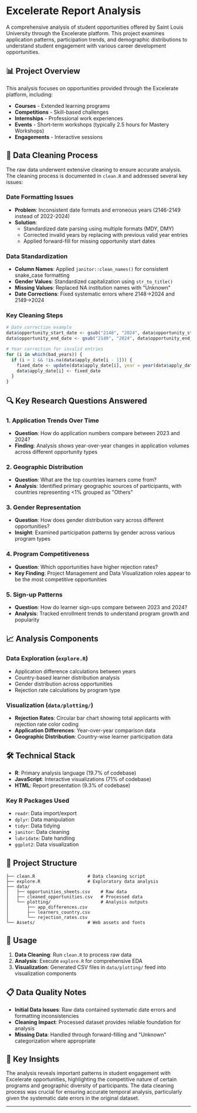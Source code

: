 # Excelerate Report Analysis

A comprehensive analysis of student opportunities offered by Saint Louis University through the Excelerate platform. This project examines application patterns, participation trends, and demographic distributions to understand student engagement with various career development opportunities.

## 📊 Project Overview

This analysis focuses on opportunities provided through the Excelerate platform, including:
- **Courses** - Extended learning programs
- **Competitions** - Skill-based challenges
- **Internships** - Professional work experiences  
- **Events** - Short-term workshops (typically 2.5 hours for Mastery Workshops)
- **Engagements** - Interactive sessions

## 🧹 Data Cleaning Process

The raw data underwent extensive cleaning to ensure accurate analysis. The cleaning process is documented in `clean.R` and addressed several key issues:

### Date Formatting Issues
- **Problem**: Inconsistent date formats and erroneous years (2146-2149 instead of 2022-2024)
- **Solution**: 
  - Standardized date parsing using multiple formats (MDY, DMY)
  - Corrected invalid years by replacing with previous valid year entries
  - Applied forward-fill for missing opportunity start dates

### Data Standardization
- **Column Names**: Applied `janitor::clean_names()` for consistent snake_case formatting
- **Gender Values**: Standardized capitalization using `str_to_title()`
- **Missing Values**: Replaced NA institution names with "Unknown"
- **Date Corrections**: Fixed systematic errors where 2148→2024 and 2149→2024

### Key Cleaning Steps
```r
# Date correction example
data$opportunity_start_date <- gsub("2148", "2024", data$opportunity_start_date)
data$opportunity_end_date <- gsub("2149", "2024", data$opportunity_end_date)

# Year correction for invalid entries
for (i in which(bad_years)) {
  if (i > 1 && !is.na(data$apply_date[i - 1])) {
    fixed_date <- update(data$apply_date[i], year = year(data$apply_date[i - 1]))
    data$apply_date[i] <- fixed_date
  }
}
```

## 🔍 Key Research Questions Answered

### 1. **Application Trends Over Time**
- **Question**: How do application numbers compare between 2023 and 2024?
- **Finding**: Analysis shows year-over-year changes in application volumes across different opportunity types

### 2. **Geographic Distribution**
- **Question**: What are the top countries learners come from?
- **Analysis**: Identified primary geographic sources of participants, with countries representing <1% grouped as "Others"

### 3. **Gender Representation**
- **Question**: How does gender distribution vary across different opportunities?
- **Insight**: Examined participation patterns by gender across various program types

### 4. **Program Competitiveness**
- **Question**: Which opportunities have higher rejection rates?
- **Key Finding**: Project Management and Data Visualization roles appear to be the most competitive opportunities

### 5. **Sign-up Patterns**
- **Question**: How do learner sign-ups compare between 2023 and 2024?
- **Analysis**: Tracked enrollment trends to understand program growth and popularity

## 📈 Analysis Components

### Data Exploration (`explore.R`)
- Application difference calculations between years
- Country-based learner distribution analysis
- Gender distribution across opportunities
- Rejection rate calculations by program type

### Visualization (`data/plotting/`)
- **Rejection Rates**: Circular bar chart showing total applicants with rejection rate color coding
- **Application Differences**: Year-over-year comparison data
- **Geographic Distribution**: Country-wise learner participation data

## 🛠 Technical Stack

- **R**: Primary analysis language (19.7% of codebase)
- **JavaScript**: Interactive visualizations (71% of codebase)
- **HTML**: Report presentation (9.3% of codebase)

### Key R Packages Used
- `readr`: Data import/export
- `dplyr`: Data manipulation
- `tidyr`: Data tidying
- `janitor`: Data cleaning
- `lubridate`: Date handling
- `ggplot2`: Data visualization

## 📁 Project Structure

```
├── clean.R                    # Data cleaning script
├── explore.R                  # Exploratory data analysis
├── data/
│   ├── opportunities_sheets.csv    # Raw data
│   ├── cleaned_opportunities.csv   # Processed data
│   └── plotting/                   # Analysis outputs
│       ├── app_differences.csv
│       ├── learners_country.csv
│       └── rejection_rates.csv
└── Assets/                    # Web assets and fonts
```

## 🔧 Usage

1. **Data Cleaning**: Run `clean.R` to process raw data
2. **Analysis**: Execute `explore.R` for comprehensive EDA
3. **Visualization**: Generated CSV files in `data/plotting/` feed into visualization components

## 📋 Data Quality Notes

- **Initial Data Issues**: Raw data contained systematic date errors and formatting inconsistencies
- **Cleaning Impact**: Processed dataset provides reliable foundation for analysis
- **Missing Data**: Handled through forward-filling and "Unknown" categorization where appropriate

## 🎯 Key Insights

The analysis reveals important patterns in student engagement with Excelerate opportunities, highlighting the competitive nature of certain programs and geographic diversity of participants. The data cleaning process was crucial for ensuring accurate temporal analysis, particularly given the systematic date errors in the original dataset.

---
